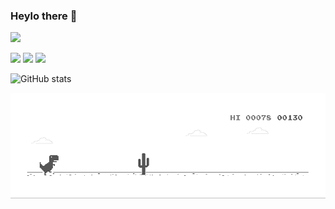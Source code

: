 ### Heylo there 👋

![](https://komarev.com/ghpvc/?username=rahulsunil2&color=010040&style=flat-square)

![](https://img.shields.io/badge/Django-Web%20App%20Developer-red?style=for-the-badge&logo=appveyor) ![](https://img.shields.io/badge/Deep%20Learning-TensorFlow-blueviolet?style=for-the-badge&logo=appveyor) ![](https://img.shields.io/badge/Flutter-Mobile%20App%20Developer-yellowgreen?style=for-the-badge&logo=appveyor)

![GitHub stats](https://github-readme-stats.vercel.app/api?username=rahulsunil2&show_icons=true&hide=stars,prs,issues,contribs&include_all_commits=true&count_private=true&bg_color=30,e96443,904e95&title_color=fff&text_color=fff)



<img src="https://github.com/rahulsunil2/rahulsunil2/blob/master/media/dino.gif">
